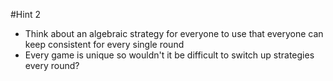 #Hint 2
* Think about an algebraic strategy for everyone to use that everyone can keep consistent for every single round
* Every game is unique so wouldn't it be difficult to switch up strategies every round?
